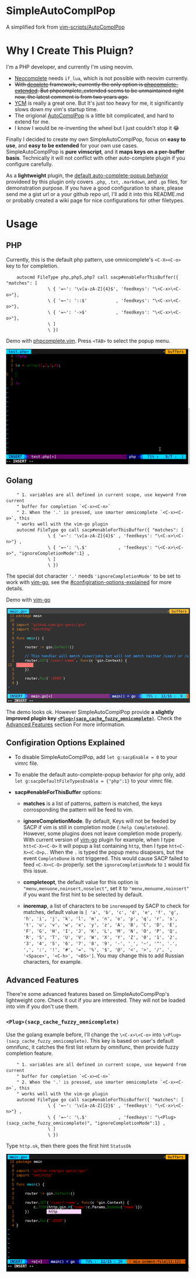 # SimpleAutoComplPop

A simplified fork from [vim-scripts/AutoComplPop](https://github.com/vim-scripts/AutoComplPop)

# Why I Create This Pluign?

I'm a PHP developer, and currently I'm using neovim. 

- [Neocomplete](https://github.com/Shougo/neocomplete.vim) needs `if_lua`,
	which is not possible with neovim currently.
- ~~With [deoplete](https://github.com/Shougo/deoplete.nvim) framework,
    currently the only option is
    [phpcomplete-extended](https://github.com/m2mdas/phpcomplete-extended).
    But phpcomplete_extended seems to be unmaintained right now, the latest
    comment is from two years ago.~~
- [YCM](https://github.com/Valloric/YouCompleteMe) is really a great one. But
    It's just too heavy for me, it significantly slows down my vim's startup
    time.
- The origional [AutoComplPop](https://github.com/vim-scripts/AutoComplPop) is
	a little bit complicated, and hard to extend for me.
- I know I would be re-inventing the wheel but I just couldn't stop it :joy:

Finally I decided to create my own SimpleAutoComplPop, focus on **easy to
use**, and **easy to be extended** for your own use cases. SimpleAutoComplPop
is **pure vimscript**, and it **maps keys on a per-buffer basis**. Technically
it will not conflict with other auto-complete plugin if you configure
carefully. 

As a **lightweight** plugin, the [default auto-complete-popup
behavior](plugin/sacp.vim) provideed by this plugin only covers `.php`, `.txt`,
`.markdown`, and `.go` files, for demonstration purpose.  If you have a good
configuration to share, please send me a gist url or a your github repo url,
I'll add it into this README.md or probably created a wiki page for nice
configurations for other filetypes.

# Usage

## PHP

Currently, this is the default php pattern, use omnicomplete's `<C-X><C-o>` key
to for completion.

```vimscript
	autocmd FileType php,php5,php7 call sacp#enableForThisBuffer({ "matches": [
				\ { '=~': '\v[a-zA-Z]{4}$', 'feedkeys': "\<C-x>\<C-o>"},
				\ { '=~': '::$'           , 'feedkeys': "\<C-x>\<C-o>"},
				\ { '=~': '->$'           , 'feedkeys': "\<C-x>\<C-o>"},
				\ ]
				\ })
```

Demo with [phpcomplete.vim](https://github.com/shawncplus/phpcomplete.vim).
Press `<TAB>` to select the popup menu.

![php_demo](https://github.com/roxma/SimpleAutoComplPop.img/blob/master/usage_php_demo.gif)

## Golang

```
	" 1. variables are all defined in current scope, use keyword from current
	" buffer for completion `<C-x><C-n>`
	" 2. When the '.' is pressed, use smarter omnicomplete `<C-x><C-o>`, this
	" works well with the vim-go plugin
	autocmd FileType go call sacp#enableForThisBuffer({ "matches": [
				\ { '=~': '\v[a-zA-Z]{4}$' , 'feedkeys': "\<C-x>\<C-n>"} ,
				\ { '=~': '\.$'            , 'feedkeys': "\<C-x>\<C-o>", "ignoreCompletionMode":1} ,
				\ ]
				\ })
```

The special dot character `'.'` needs `'ignoreCompletionMode'` to be set to
work with [vim-go](https://github.com/fatih/vim-go), see the
[#configiration-options-explained](#configiration-options-explained) for more
details.

Demo with [vim-go](https://github.com/fatih/vim-go)

![go_demo](https://github.com/roxma/SimpleAutoComplPop.img/blob/master/usage_go_demo.gif)

The demo looks ok. However SimpleAutoComplPop provide **a slightly improved
plugin key
[`<Plug>(sacp_cache_fuzzy_omnicomplete)`](#plugsacp_cache_fuzzy_omnicomplete)**.
Check the [Advanced Features](#advanced-features) section For more information.


## Configiration Options Explained

- To disable SimpleAutoComplPop, add `let g:sacpEnable = 0` to your vimrc file.

- To enable the default auto-complete-popup behavior for php only, add `let
    g:sacpDefaultFileTypesEnable = {"php":1}` to your vimrc file.

- **sacp#enableForThisBuffer** options: 

    - **matches** is a list of patterns, pattern is matched, the keys
        corrosponding the pattern will be feed to vim.

    - **ignoreCompletionMode**. By default, Keys will not be feeded by SACP if
        vim is still in completion mode (`:help CompleteDone`). However, some
        plugins does not leave completion mode properly. With current version
        of [vim-go](https://github.com/fatih/vim-go) plugin for example, when I
        type `htt<C-X><C-O>` it will popup a list containing `http`, then I
        type `htt<C-X><C-O>p.`. When the `.` is typed the popup menu disapears,
        but the event `CompleteDone` is not triggered. This would cause SACP
        failed to feed `<C-X><C-O>` properly. set the `ignoreCompletionMode` to
        `1` would fix this issue.

    - **completeopt**, the default value for this option is
        `"menu,menuone,noinsert,noselect"`, set it to `"menu,menuone,noinsert"`
        if you want the first hint to be selected by default.

    - **inoremap**, a list of characters to be `inoremap`ed by SACP to
        check for matches, default value is `[ 'a', 'b', 'c', 'd', 'e', 'f',
        'g', 'h', 'i', 'j', 'k', 'l', 'm', 'n', 'o', 'p', 'q', 'r', 's', 't',
        'u', 'v', 'w', 'x', 'y', 'z', 'A', 'B', 'C', 'D', 'E', 'F', 'G', 'H',
        'I', 'J', 'K', 'L', 'M', 'N', 'O', 'P', 'Q', 'R', 'S', 'T', 'U', 'V',
        'W', 'X', 'Y', 'Z', '0', '1', '2', '3', '4', '5', '6', '7', '8', '9',
        '-', '_', '~', '^', '.', ',', ':', '!', '#', '=', '%', '$', '@', '<',
        '>', '/', ', '<Space>', '<C-h>', '<BS>']`. You may change this to add
        Russian characters, for example.



## Advanced Features

There're some advanced features based on SimpleAutoComplPop's lightweight core.
Check it out if you are interested. They will not be loaded into vim if you
don't use them.

### `<Plug>(sacp_cache_fuzzy_omnicomplete)`

Use the golang example before, I'll change the `\<C-x>\<C-o>` into
`\<Plug>(sacp_cache_fuzzy_omnicomplete)`. This key is based on user's default
omnifunc, it catches the first list return by omnifunc, then provide fuzzy
completion feature.

```
	" 1. variables are all defined in current scope, use keyword from current
	" buffer for completion `<C-x><C-n>`
	" 2. When the '.' is pressed, use smarter omnicomplete `<C-x><C-o>`, this
	" works well with the vim-go plugin
	autocmd FileType go call sacp#enableForThisBuffer({ "matches": [
				\ { '=~': '\v[a-zA-Z]{2}$' , 'feedkeys': "\<C-x>\<C-n>"} ,
				\ { '=~': '\.$'            , 'feedkeys': "\<Plug>(sacp_cache_fuzzy_omnicomplete)", "ignoreCompletionMode":1} ,
				\ ]
				\ })
```

Type `http.ok`, then there goes the first hint `StatusOk`


![go_demo](https://github.com/roxma/SimpleAutoComplPop.img/blob/master/advanced_go_demo.gif)


